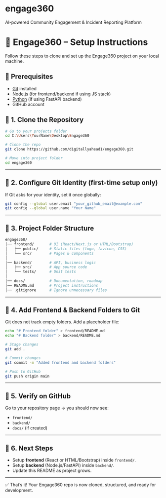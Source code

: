 # engage360
AI-powered Community Engagement &amp; Incident Reporting Platform

# 🚀 Engage360 – Setup Instructions

Follow these steps to clone and set up the Engage360 project on your local machine.

## 🔹 Prerequisites

* [Git](https://git-scm.com/downloads) installed
* [Node.js](https://nodejs.org/en/download) (for frontend/backend if using JS stack)
* [Python](https://www.python.org/downloads/) (if using FastAPI backend)
* GitHub account



## 🔹 1. Clone the Repository

```bash
# Go to your projects folder
cd C:\Users\YourName\Desktop\Engage360

# Clone the repo
git clone https://github.com/digitallyahead1/engage360.git

# Move into project folder
cd engage360
```

---

## 🔹 2. Configure Git Identity (first-time setup only)

If Git asks for your identity, set it once globally:

```bash
git config --global user.email "your_github_email@example.com"
git config --global user.name "Your Name"
```

---

## 🔹 3. Project Folder Structure

```bash
engage360/
│── frontend/       # UI (React/Next.js or HTML/Bootstrap)
│   ├── public/     # Static files (logo, favicon, CSS)
│   └── src/        # Pages & components
│
│── backend/        # API, business logic
│   ├── src/        # App source code
│   └── tests/      # Unit tests
│
│── docs/           # Documentation, roadmap
│── README.md       # Project instructions
│── .gitignore      # Ignore unnecessary files
```

---

## 🔹 4. Add Frontend & Backend Folders to Git

Git does not track empty folders. Add a placeholder file:

```bash
echo "# Frontend folder" > frontend/README.md
echo "# Backend folder" > backend/README.md

# Stage changes
git add .

# Commit changes
git commit -m "Added frontend and backend folders"

# Push to GitHub
git push origin main
```

---

## 🔹 5. Verify on GitHub

Go to your repository page → you should now see:

* `frontend/`
* `backend/`
* `docs/` (if created)

---

## 🔹 6. Next Steps

* Setup **frontend** (React or HTML/Bootstrap) inside `frontend/`.
* Setup **backend** (Node.js/FastAPI) inside `backend/`.
* Update this README as project grows.

---

✅ That’s it! Your Engage360 repo is now cloned, structured, and ready for development.
